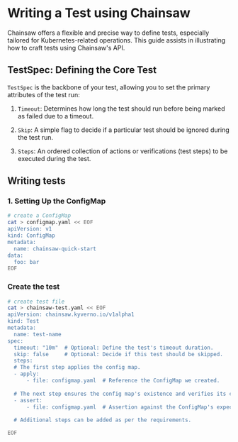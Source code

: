 # Writing a Test using Chainsaw

Chainsaw offers a flexible and precise way to define tests, especially tailored for Kubernetes-related operations. This guide assists in illustrating how to craft tests using Chainsaw's API.

## TestSpec: Defining the Core Test

`TestSpec` is the backbone of your test, allowing you to set the primary attributes of the test run:

1. `Timeout`: Determines how long the test should run before being marked as failed due to a timeout.

2. `Skip`: A simple flag to decide if a particular test should be ignored during the test run.

3. `Steps`: An ordered collection of actions or verifications (test steps) to be executed during the test.

## Writing tests

### 1. Setting Up the ConfigMap

```bash
# create a ConfigMap
cat > configmap.yaml << EOF
apiVersion: v1
kind: ConfigMap
metadata:
  name: chainsaw-quick-start
data:
  foo: bar
EOF
```

### Create the test

```bash
# create test file
cat > chainsaw-test.yaml << EOF
apiVersion: chainsaw.kyverno.io/v1alpha1
kind: Test
metadata:
  name: test-name
spec:
  timeout: "10m"  # Optional: Define the test's timeout duration.
  skip: false     # Optional: Decide if this test should be skipped.
  steps:
  # The first step applies the config map.
  - apply:
      - file: configmap.yaml  # Reference the ConfigMap we created.
  
  # The next step ensures the config map's existence and verifies its content.
  - assert:
      - file: configmap.yaml  # Assertion against the ConfigMap's expected state.
  
  # Additional steps can be added as per the requirements.

EOF
```
